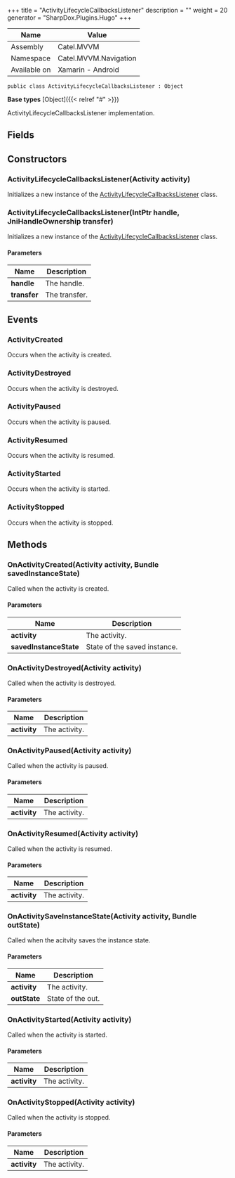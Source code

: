 

+++
title = "ActivityLifecycleCallbacksListener" 
description = ""
weight = 20
generator = "SharpDox.Plugins.Hugo"
+++

Name|Value
---|---
Assembly|Catel.MVVM
Namespace|Catel.MVVM.Navigation
Available on|Xamarin - Android

```
public class ActivityLifecycleCallbacksListener : Object
```

**Base types**
[Object]({{< relref "#" >}})

ActivityLifecycleCallbacksListener implementation.

## Fields

## Constructors

### ActivityLifecycleCallbacksListener(Activity activity)

Initializes a new instance of the [ActivityLifecycleCallbacksListener](#) class.

### ActivityLifecycleCallbacksListener(IntPtr handle, JniHandleOwnership transfer)

Initializes a new instance of the [ActivityLifecycleCallbacksListener](#) class.

#### Parameters

Name|Description
---|---
**handle**|The handle.
**transfer**|The transfer.

## Events

### ActivityCreated

Occurs when the activity is created.

### ActivityDestroyed

Occurs when the activity is destroyed.

### ActivityPaused

Occurs when the activity is paused.

### ActivityResumed

Occurs when the activity is resumed.

### ActivityStarted

Occurs when the activity is started.

### ActivityStopped

Occurs when the activity is stopped.

## Methods

### OnActivityCreated(Activity activity, Bundle savedInstanceState)

Called when the activity is created.

#### Parameters

Name|Description
---|---
**activity**|The activity.
**savedInstanceState**|State of the saved instance.

### OnActivityDestroyed(Activity activity)

Called when the activity is destroyed.

#### Parameters

Name|Description
---|---
**activity**|The activity.

### OnActivityPaused(Activity activity)

Called when the activity is paused.

#### Parameters

Name|Description
---|---
**activity**|The activity.

### OnActivityResumed(Activity activity)

Called when the activity is resumed.

#### Parameters

Name|Description
---|---
**activity**|The activity.

### OnActivitySaveInstanceState(Activity activity, Bundle outState)

Called when the acitvity saves the instance state.

#### Parameters

Name|Description
---|---
**activity**|The activity.
**outState**|State of the out.

### OnActivityStarted(Activity activity)

Called when the activity is started.

#### Parameters

Name|Description
---|---
**activity**|The activity.

### OnActivityStopped(Activity activity)

Called when the activity is stopped.

#### Parameters

Name|Description
---|---
**activity**|The activity.

